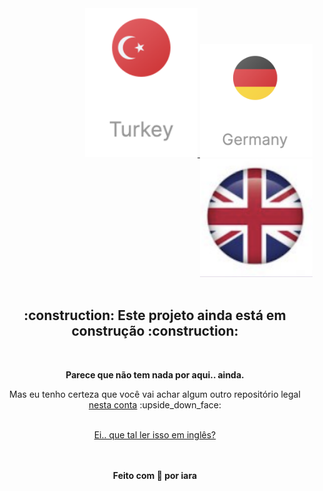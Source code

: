 <div align="right" >
  <a href="./README.md">
    <img src="./images/tr.png" alt="Türkce" width="180px" ></img>
  </a>
  <a href="./README.de.md">
    <img src="./images/de.png" alt="Deutsch" width="180px" ></img>
  </a>
  <a href="./README.en.md">
    <img src="./images/en.png" alt="English" width="180px" ></img>
  </a>
</div>
<br/>


<div align="center" >
  <h2> :construction: Este projeto ainda está em construção :construction: </h2>
  <br/>
  
  <p><strong>Parece que não tem nada por aqui.. ainda.</strong></p>
  <p>Mas eu tenho certeza que você vai achar algum outro repositório legal <a href="https://github.com/iaraoliveira">nesta conta</a> :upside_down_face:</p>
  
  <br/>
  
  <a href="./README.md">
    Ei.. que tal ler isso em inglês?  
    <!-- [![en-badge](./.github/lg-button-en.png)](./README.md)  -->
  </a>

  <br/><br/>
  <strong>Feito com :white_heart: por iara </strong>
</div>
